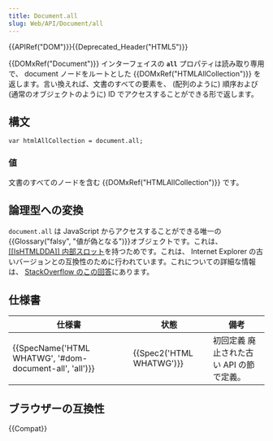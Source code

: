 ```yaml
---
title: Document.all
slug: Web/API/Document/all
---
```

{{APIRef("DOM")}}{{Deprecated_Header("HTML5")}}

{{DOMxRef("Document")}} インターフェイスの **`all`** プロパティは読み取り専用で、 document ノードをルートとした {{DOMxRef("HTMLAllCollection")}} を返します。言い換えれば、文書のすべての要素を、 (配列のように) 順序および (通常のオブジェクトのように) ID でアクセスすることができる形で返します。

## 構文

```
var htmlAllCollection = document.all;
```

### 値

文書のすべてのノードを含む {{DOMxRef("HTMLAllCollection")}} です。

## 論理型への変換

`document.all` は JavaScript からアクセスすることができる唯一の{{Glossary("falsy", "値が偽となる")}}オブジェクトです。これは、[\[\[IsHTMLDDA\]\] 内部スロット](https://tc39.es/ecma262/#sec-IsHTMLDDA-internal-slot)を持つためです。これは、 Internet Explorer の古いバージョンとの互換性のために行われています。これについての詳細な情報は、 [StackOverflow のこの回答](https://stackoverflow.com/a/62005426)にあります。

## 仕様書

| 仕様書                                                                   | 状態                             | 備考                                     |
| ------------------------------------------------------------------------ | -------------------------------- | ---------------------------------------- |
| {{SpecName('HTML WHATWG', '#dom-document-all', 'all')}} | {{Spec2('HTML WHATWG')}} | 初回定義 廃止された古い API の節で定義。 |

## ブラウザーの互換性

{{Compat}}
